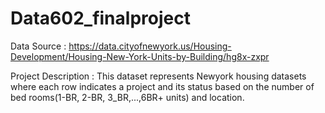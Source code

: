 # Data602_finalproject
Data Source :
https://data.cityofnewyork.us/Housing-Development/Housing-New-York-Units-by-Building/hg8x-zxpr

Project Description :
This dataset represents Newyork housing datasets where each row indicates a project and its status based on the number of bed rooms(1-BR, 2-BR, 3_BR,...,6BR+ units) and location.
